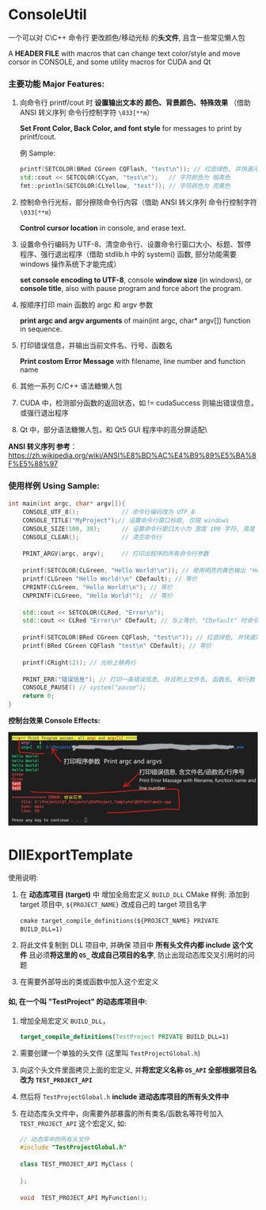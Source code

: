 # ConsoleUtil

一个可以对 C\C++ 命令行 更改颜色/移动光标 的**头文件**, 且含一些常见懒人包

A **HEADER FILE** with macros that can change text color/style and move corsor in CONSOLE, and some utility macros for CUDA and Qt



### 主要功能 Major Features:

1. 向命令行 printf/cout 时 **设置输出文本的 颜色、背景颜色、特殊效果** （借助 ANSI 转义序列 命令行控制字符 `\033[**m`）

   **Set Front Color, Back Color, and font style** for messages to print by printf/cout.

   例 Sample:

   ```c++
   printf(SETCOLOR(BRed CGreen CQFlash, "test\n")); // 红底绿色, 并快速闪烁
   std::cout << SETCOLOR(CCyan, "test\n");   // 字符颜色为 暗青色
   fmt::println(SETCOLOR(CLYellow, "test")); // 字符颜色为 亮黄色
   ```

   

2. 控制命令行光标，部分擦除命令行内容（借助 ANSI 转义序列 命令行控制字符 `\033[**m`）

    **Control cursor location** in console, and erase text.

    

3. 设置命令行编码为 UTF-8、清空命令行、设置命令行窗口大小、标题、暂停程序、强行退出程序（借助 stdlib.h 中的 system() 函数, 部分功能需要 windows 操作系统下才能完成）

    **set console encoding to UTF-8**, console **window size** (in windows), or **console title**, also with pause program and force abort the program.

    

4. 按顺序打印 main 函数的 argc 和 argv 参数

    **print argc and argv arguments** of main(int argc, char* argv[]) function in sequence.

    

5. 打印错误信息，并输出当前文件名、行号、函数名

    **Print costom Error Message** with filename, line number and function name

    

6. 其他一系列 C/C++ 语法糖懒人包

    

7. CUDA 中，检测部分函数的返回状态，如 != cudaSuccess 则输出错误信息，或强行退出程序

    

8. Qt 中，部分语法糖懒人包，和 Qt5 GUI 程序中的高分屏适配\

    

**ANSI 转义序列 参考**：https://zh.wikipedia.org/wiki/ANSI%E8%BD%AC%E4%B9%89%E5%BA%8F%E5%88%97



### 使用样例 Using Sample:

```cpp
int main(int argc, char* argv[]){
	CONSOLE_UTF_8(); 			// 命令行编码改为 UTF_8
	CONSOLE_TITLE("MyProject");// 设置命令行窗口标题, 仅限 windows
	CONSOLE_SIZE(100, 30);		// 设置命令行窗口大小为 宽度 100 字符, 高度 30 行
	CONSOLE_CLEAR();			// 清空命令行

	PRINT_ARGV(argc, argv);		// 打印出程序的所有命令行参数

	printf(SETCOLOR(CLGreen, "Hello World!\n")); // 使用明亮的黄色输出 "Hello World"
	printf(CLGreen "Hello World!\n" CDefault); // 等价
	CPRINTF(CLGreen, "Hello World!\n"); // 等价
	CNPRINTF(CLGreen, "Hello World!");  // 等价

	std::cout << SETCOLOR(CLRed, "Error\n");
	std::cout << CLRed "Error\n" CDefault; // 与上等价, "CDefault" 时命令行字符颜色恢复默认

	printf(SETCOLOR(BRed CGreen CQFlash, "test\n")); // 红底绿色, 并快速闪烁
	printf(BRed CGreen CQFlash "test\n" CDefault); // 等价

	printf(CRight(2)); // 光标上移两行

	PRINT_ERR("错误信息"); // 打印一条错误信息, 并且附上文件名, 函数名, 和行数
	CONSOLE_PAUSE() // system("pause");
	return 0;
}
```



**控制台效果 Console Effects:**

![image-20231205152753735](./assets/image-20231205152753735.png)





# DllExportTemplate

使用说明:

1. 在 **动态库项目 (target)** 中 增加全局宏定义 `BUILD_DLL`
   CMake 样例: 添加到 target 项目中, `${PROJECT_NAME}` 改成自己的 target 项目名字

   ``cmake target_compile_definitions(${PROJECT_NAME} PRIVATE BUILD_DLL=1) ``
2. 将此文件复制到 DLL 项目中, 并确保 项目中 **所有头文件内都 include 这个文件**
   且必须**将这里的 `OS_` 改成自己项目的名字**, 防止出现动态库交叉引用时的问题
3. 在需要外部导出的类或函数中加入这个宏定义

#### 如, 在一个叫 "TestProject" 的动态库项目中:

1. 增加全局宏定义 `BUILD_DLL`，

   ```cmake
   target_compile_definitions(TestProject PRIVATE BUILD_DLL=1)
   ```
2. 需要创建一个单独的头文件 (这里叫 `TestProjectGlobal.h`)
3. 向这个头文件里面拷贝上面的宏定义, 并**将宏定义名称 `OS_API` 全部根据项目名改为 `TEST_PROJECT_API`**
4. 然后将 `TestProjectGlobal.h` **include 进动态库项目的所有头文件中**
5. 在动态库头文件中，向需要外部暴露的所有类名/函数名等符号加入 `TEST_PROJECT_API` 这个宏定义, 如:

   ```c++
   // 动态库中的所有头文件
   #include "TestProjectGlobal.h"
   
   class TEST_PROJECT_API MyClass {
   
   };
   
   void  TEST_PROJECT_API MyFunction();
   ```
